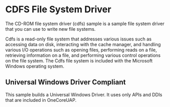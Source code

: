<!---
    name: CDFS File System Driver
    platform: WDM
    language: cpp
    category: FileSystem
    description: The CD-ROM file system driver (cdfs) sample is a file system driver for removable media.
    samplefwlink: https://go.microsoft.com/fwlink/p/?LinkId=617642
--->


CDFS File System Driver
=======================

The CD-ROM file system driver (cdfs) sample is a sample file system driver that you can use to write new file systems.

Cdfs is a read-only file system that addresses various issues such as accessing data on disk, interacting with the cache manager, and handling various I/O operations such as opening files, performing reads on a file, retrieving information on a file, and performing various control operations on the file system. The Cdfs file system is included with the Microsoft Windows operating system.

## Universal Windows Driver Compliant
This sample builds a Universal Windows Driver. It uses only APIs and DDIs that are included in OneCoreUAP.

